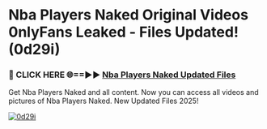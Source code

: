 # Nba Players Naked Original Videos 0nlyFans Leaked - Files Updated! (0d29i)

<h3>🔴 CLICK HERE 🌐==►► <a href="https://tinyurl.com/yckcrads" rel="nofollow">Nba Players Naked Updated Files</a></h3>

Get Nba Players Naked and all content. Now you can access all videos and pictures of Nba Players Naked. New Updated Files 2025!

[![0d29i](https://i.imgur.com/hpKpOFt.gif)](https://tinyurl.com/yckcrads)
